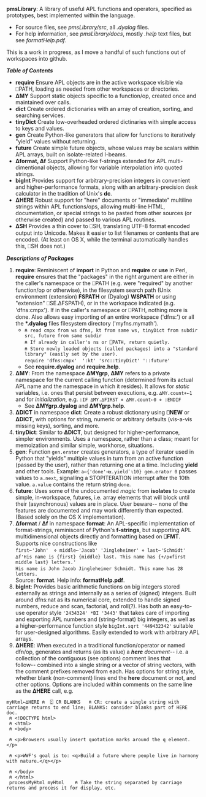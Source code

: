 __pmsLibrary__: A library of useful APL functions and operators, specified as prototypes, best implemented within the language. 

* For source files, see _pmsLibrary/src_, all _.dyalog_ files.
* For help information, see _pmsLibrary/docs_, mostly _.help_ text files, but see _formatHelp.pdf_.

This is a work in progress, as I move a handful of such functions out of workspaces into github.

___Table of Contents___  

* __require__     Ensure APL objects are in the active workspace visible via ⎕PATH, loading as needed from other workspaces or directories.
* __∆MY__         Support static objects specific to a function/op, created once and maintained over calls.
* __dict__        Create ordered dictionaries with an array of creation, sorting, and searching services.
* __tinyDict__    Create low-overheaded ordered dictinaries with simple access to keys and values.
* __gen__         Create Python-like generators that allow for functions to iteratively "yield" values without returning.
* __future__      Create simple future objects, whose values may be scalars within APL arrays, built on isolate-related I-beams.
* __∆format, ∆f__ Support Python-like f-strings extended for APL multi-dimentional objects, allowing for variable interpolation into quoted strings.
* __bigInt__  Provides support for arbitrary-precision integers in convenient and higher-performance formats, along with an arbitrary-precision desk calculator in the tradition of Unix's __dc__.
* __∆HERE__       Robust support for "here" documents or "immediate" multiline strings within APL functions/ops, allowing multi-line HTML, documentation, or special strings to be pasted from other sources (or otherwise created) and passed to various APL routines.
* __∆SH__  Provides a thin cover to ⎕SH, translating UTF-8 format encoded output into Unicode. Makes it easier to list filenames or contents that are encoded. (At least on OS X, while the terminal automatically handles this, ⎕SH does not.)

___Descriptions of Packages___
1. __require__: Reminiscent of __import__ in Python and __require__ or __use__ in Perl, __require__ ensures that the "packages" in the right argument are either in the caller's namespace or the ⎕PATH (e.g. were "required" by another function/op or otherwise), in the filesystem search path (Unix environment (extension) __FSPATH__ or (Dyalog) __WSPATH__ or using "extension" ⎕SE.∆FSPATH), or in the workspace indicated (e.g. 'dfns:cmpx'). If in the caller's namespace or ⎕PATH, nothing more is done. Also allows easy importing of an entire workspace ('dfns:') or all the __\*.dyalog__ files filesystem directory ('myfns.mymath').
   * ``⍝ read cmpx from ws dfns, kt from same ws, tinyDict from subdir src, future from same subdir``<br>
     ``⍝ If already in caller's ns or ⎕PATH, return quietly.``<br>
     ``⍝ Store newly loaded objects (called packages) into a "standard library" (easily set by the user).``<br>
     ``require 'dfns:cmpx'  ':kt' 'src::tinyDict' '::future' ``                                                
   * See __require.dyalog__ and __require.help__.
1. __∆MY__: From the namespace __∆MYgrp__, __∆MY__ refers to a private namespace for the current calling function (determined from its actual APL name and the namespace in which it resides). It allows for *static* variables, i.e. ones that persist between executions, e.g. ``∆MY.count+←1`` 
and for *initialization*, e.g. 
``:IF ∆MY.∆FIRST ⋄ ∆MY.count←0 ⋄ :ENDIF``
   * See __∆MYgrp.dyalog__ and __∆MYgrp.help__.
1. __∆DICT__ in namespace __dict__: Create a robust dictionary using __⎕NEW__ or __∆DICT__, with options for string, numeric or arbitrary defaults (vis-a-vis missing keys), sorting, and more.
1. __tinyDict__: Similar to __∆DICT__, but designed for higher-performance, simpler environments. Uses a namespace, rather than a class; meant for memoization and similar simple, workhorse, situations.
1. __gen__: Function ``gen.erator`` creates generators, a type of iterator used in Python that "yields" multiple values in turn from an active function (passed by the user), rather than returning one at a time. Including __yield__ and other tools. 
Example: ``a←{'done'⊣⍺.yield¯⍳10} gen.erator 0`` passes values to ``a.next``, signalling a STOPITERATION interrupt after the 10th value. ``a.value`` contains the return string ``done``.
1. __future__: Uses some of the undocumented _magic_ from __isolates__ to create simple, in-workspace, futures, i.e. array elements that will block until their (asynchronous) values are in place. User beware-- none of the features are documented and may work differently than expected. (Based solely on the OS X implementation).
1. __∆format__ / __∆f__ in namespace __format__: An APL-specific implementation of format-strings, reminiscent of Python's __f-strings__, but supporting APL multidimensional objects directly and formatting based on __⎕FMT__. Supports nice constructions like<br> 
      ``first←'John'  ⋄ middle←'Jacob' 'Jingleheimer' ⋄ last←'Schmidt'  ``<br>
      ``∆f'His name is {first} {middle} last. This name has {+/⍴∊first middle last} letters.'``<br>
``His name is John Jacob Jingleheimer Schmidt. This name has 28 letters.``<br>
Source: __format__. Help info: __formatHelp.pdf__.
1. __bigInt__: Provides basic arithmetic functions on big integers stored externally as strings
and internally as a series of (signed) integers. Built around dfns:nat as its numerical core,  extended to handle signed numbers,
reduce and scan, factorial, and roll(?). Has both an easy-to-use operator style ``'2434324' *BI '3443'`` that takes care of importing and exporting APL numbers and (string-format) big integers, as well as a higher-performance function style ``bigInt.sqrt '449432342'`` suitable for user-designed algorithms. Easily extended to work with arbitrary APL arrays.
1. __∆HERE__: When executed in a traditional function/operator or named dfn/op, 
generates and returns (as its value) a ___here__ document_-- i.e. a collection of the contiguous (see options) comment lines that  
follow-- combined into a single string or a vector of string vectors, with the comment prefixes removed from each. 
Has options for string style, whether blank (non-comment) lines end the __here__ document or not, and other options. 
Options are included within comments on the same line as the __∆HERE__ call, e.g.

``` 
myHtml←∆HERE ⍝  ⍠ CR BLANKS   ⍝ CR: create a single string with carriage returns to end line; BLANKS: consider blanks part of HERE doc.
 ⍝ <!DOCTYPE html>
 ⍝ <html>
 ⍝ <body>

 ⍝ <p>Browsers usually insert quotation marks around the q element.</p>

 ⍝ <p>WWF's goal is to: <q>Build a future where people live in harmony with nature.</q></p>

 ⍝ </body>
 ⍝ </html>
 processMyHtml myHtml    ⍝ Take the string separated by carriage returns and process it for display, etc.
 ```
 
                                                  

